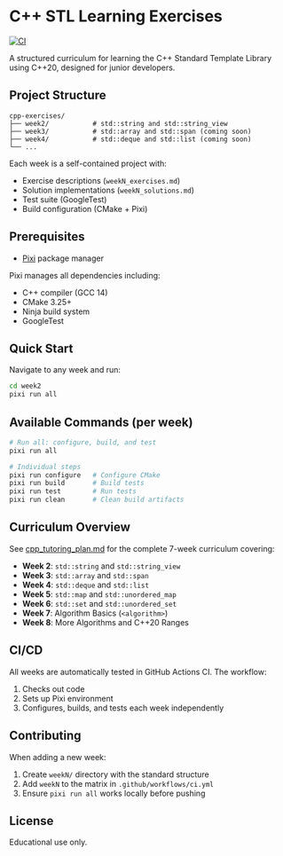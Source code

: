 # C++ STL Learning Exercises

[![CI](https://github.com/griswald/cpp-exercises/workflows/CI/badge.svg)](https://github.com/griswald/cpp-exercises/actions)

A structured curriculum for learning the C++ Standard Template Library using C++20, designed for junior developers.

## Project Structure

```
cpp-exercises/
├── week2/           # std::string and std::string_view
├── week3/           # std::array and std::span (coming soon)
├── week4/           # std::deque and std::list (coming soon)
└── ...
```

Each week is a self-contained project with:
- Exercise descriptions (`weekN_exercises.md`)
- Solution implementations (`weekN_solutions.md`)
- Test suite (GoogleTest)
- Build configuration (CMake + Pixi)

## Prerequisites

- [Pixi](https://pixi.sh) package manager

Pixi manages all dependencies including:
- C++ compiler (GCC 14)
- CMake 3.25+
- Ninja build system
- GoogleTest

## Quick Start

Navigate to any week and run:

```bash
cd week2
pixi run all
```

## Available Commands (per week)

```bash
# Run all: configure, build, and test
pixi run all

# Individual steps
pixi run configure   # Configure CMake
pixi run build       # Build tests
pixi run test        # Run tests
pixi run clean       # Clean build artifacts
```

## Curriculum Overview

See [cpp_tutoring_plan.md](cpp_tutoring_plan.md) for the complete 7-week curriculum covering:

- **Week 2**: `std::string` and `std::string_view`
- **Week 3**: `std::array` and `std::span`
- **Week 4**: `std::deque` and `std::list`
- **Week 5**: `std::map` and `std::unordered_map`
- **Week 6**: `std::set` and `std::unordered_set`
- **Week 7**: Algorithm Basics (`<algorithm>`)
- **Week 8**: More Algorithms and C++20 Ranges

## CI/CD

All weeks are automatically tested in GitHub Actions CI. The workflow:
1. Checks out code
2. Sets up Pixi environment
3. Configures, builds, and tests each week independently

## Contributing

When adding a new week:

1. Create `weekN/` directory with the standard structure
2. Add `weekN` to the matrix in `.github/workflows/ci.yml`
3. Ensure `pixi run all` works locally before pushing

## License

Educational use only.
